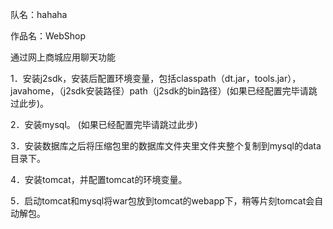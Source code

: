 队名：hahaha

作品名：WebShop

通过网上商城应用聊天功能

1．安装j2sdk，安装后配置环境变量，包括classpath（dt.jar，tools.jar），javahome，（j2sdk安装路径）path（j2sdk的bin路径）(如果已经配置完毕请跳过此步)。

2．安装mysql。 (如果已经配置完毕请跳过此步)

3．安装数据库之后将压缩包里的数据库文件夹里文件夹整个复制到mysql的data目录下。

4．安装tomcat，并配置tomcat的环境变量。

5．启动tomcat和mysql将war包放到tomcat的webapp下，稍等片刻tomcat会自动解包。